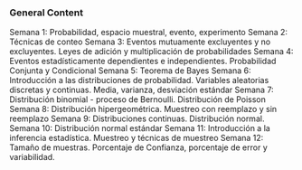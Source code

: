 ### General Content

Semana 1: Probabilidad, espacio muestral, evento, experimento
Semana 2: Técnicas de conteo
Semana 3: Eventos mutuamente excluyentes y no excluyentes. Leyes de adición y multiplicación de probabilidades
Semana 4: Eventos estadísticamente dependientes e independientes. Probabilidad Conjunta y Condicional
Semana 5: Teorema de Bayes
Semana 6: Introducción a las distribuciones de probabilidad. Variables aleatorias discretas y continuas. Media, varianza, desviación estándar
Semana 7: Distribución binomial - proceso de Bernoulli. Distribución de Poisson
Semana 8: Distribución hipergeométrica. Muestreo con reemplazo y sin reemplazo
Semana 9: Distribuciones continuas. Distribución normal.
Semana 10: Distribución normal estándar
Semana 11: Introducción a la inferencia estadística. Muestreo y técnicas de muestreo
Semana 12: Tamaño de muestras. Porcentaje de Confianza, porcentaje de error y variabilidad.